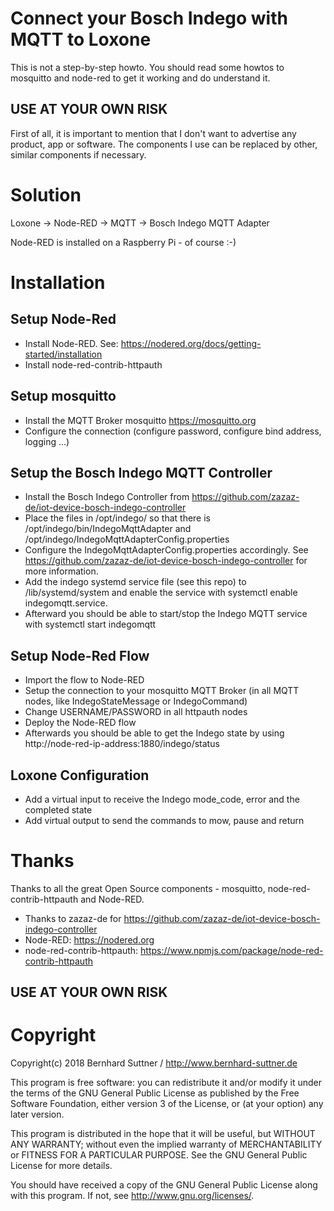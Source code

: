 # Connect your Bosch Indego with MQTT to Loxone

This is not a step-by-step howto. You should read some howtos to mosquitto and node-red to get it working and do understand it.

## USE AT YOUR OWN RISK

First of all, it is important to mention that I don't want to advertise any product, app or software. The components I use can be replaced by other, similar components if necessary. 

# Solution
Loxone -> Node-RED -> MQTT -> Bosch Indego MQTT Adapter

Node-RED is installed on a Raspberry Pi - of course :-)

# Installation
## Setup Node-Red
- Install Node-RED. See: https://nodered.org/docs/getting-started/installation
- Install node-red-contrib-httpauth

## Setup mosquitto
- Install the MQTT Broker mosquitto https://mosquitto.org
- Configure the connection (configure password, configure bind address, logging ...)

## Setup the Bosch Indego MQTT Controller
- Install the Bosch Indego Controller from https://github.com/zazaz-de/iot-device-bosch-indego-controller
- Place the files in /opt/indego/ so that there is /opt/indego/bin/IndegoMqttAdapter and /opt/indego/IndegoMqttAdapterConfig.properties
- Configure the IndegoMqttAdapterConfig.properties accordingly. See https://github.com/zazaz-de/iot-device-bosch-indego-controller for more information.
- Add the indego systemd service file (see this repo) to /lib/systemd/system and enable the service with systemctl enable indegomqtt.service.
- Afterward you should be able to start/stop the Indego MQTT service with systemctl start indegomqtt

## Setup Node-Red Flow
- Import the flow to Node-RED
- Setup the connection to your mosquitto MQTT Broker (in all MQTT nodes, like IndegoStateMessage or IndegoCommand)
- Change USERNAME/PASSWORD in all httpauth nodes
- Deploy the Node-RED flow
- Afterwards you should be able to get the Indego state by using http://node-red-ip-address:1880/indego/status

## Loxone Configuration
- Add a virtual input to receive the Indego mode_code, error and the completed state
- Add virtual output to send the commands to mow, pause and return

# Thanks
Thanks to all the great Open Source components - mosquitto, node-red-contrib-httpauth and Node-RED. 

- Thanks to zazaz-de for https://github.com/zazaz-de/iot-device-bosch-indego-controller
- Node-RED: https://nodered.org
- node-red-contrib-httpauth: https://www.npmjs.com/package/node-red-contrib-httpauth

## USE AT YOUR OWN RISK

# Copyright

Copyright(c) 2018 Bernhard Suttner / http://www.bernhard-suttner.de

This program is free software: you can redistribute it and/or modify it under the terms of the GNU General Public License as published by the Free Software Foundation, either version 3 of the License, or (at your option) any later version.

This program is distributed in the hope that it will be useful, but WITHOUT ANY WARRANTY; without even the implied warranty of MERCHANTABILITY or FITNESS FOR A PARTICULAR PURPOSE. See the GNU General Public License for more details.

You should have received a copy of the GNU General Public License along with this program. If not, see http://www.gnu.org/licenses/.
